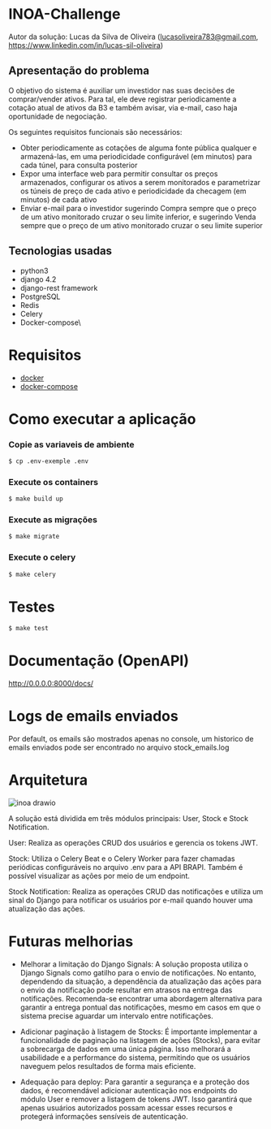 # INOA-Challenge
Autor da solução: Lucas da Silva de Oliveira (lucasoliveira783@gmail.com, https://www.linkedin.com/in/lucas-sil-oliveira)

## Apresentação do problema
O objetivo do sistema é auxiliar um investidor nas suas decisões de comprar/vender ativos. Para tal, ele deve registrar periodicamente a cotação atual de ativos da B3 e também avisar, via e-mail, caso haja oportunidade de negociação.

Os seguintes requisitos funcionais são necessários:

- Obter periodicamente as cotações de alguma fonte pública qualquer e armazená-las, em uma periodicidade configurável (em minutos) para cada túnel, para consulta posterior
- Expor uma interface web para permitir consultar os preços armazenados, configurar os ativos a serem monitorados e parametrizar os túneis de preço de cada ativo e periodicidade da checagem (em minutos) de cada ativo
- Enviar e-mail para o investidor sugerindo Compra sempre que o preço de um ativo monitorado cruzar o seu limite inferior, e sugerindo Venda sempre que o preço de um ativo monitorado cruzar o seu limite superior


## Tecnologias usadas

  * python3
  * django 4.2
  * django-rest framework
  * PostgreSQL
  * Redis
  * Celery
  * Docker-compose\

 
Requisitos
============
  * [docker](https://www.docker.com/)
  * [docker-compose](https://docs.docker.com/compose/)

Como executar a aplicação
============

### Copie as variaveis de ambiente
```bash
$ cp .env-exemple .env
```

### Execute os containers
```bash
$ make build up
```

### Execute as migrações
```bash
$ make migrate
```
### Execute o celery
```bash
$ make celery
```

Testes
=====

```bash
$ make test
```

Documentação (OpenAPI)
=====
http://0.0.0.0:8000/docs/

Logs de emails enviados
=====
Por default, os emails são mostrados apenas no console, um historico de emails enviados pode ser encontrado no arquivo stock_emails.log

Arquitetura
=====

![inoa drawio](https://github.com/Lucas-loliveira/INOA-Challenge/assets/22778168/4f424c4d-beab-4c57-9813-2ae9aee5d2fa)



A solução está dividida em três módulos principais: User, Stock e Stock Notification.

User: Realiza as operações CRUD dos usuários e gerencia os tokens JWT.

Stock: Utiliza o Celery Beat e o Celery Worker para fazer chamadas periódicas configuráveis no arquivo .env para a API BRAPI. Também é possível visualizar as ações por meio de um endpoint.

Stock Notification: Realiza as operações CRUD das notificações e utiliza um sinal do Django para notificar os usuários por e-mail quando houver uma atualização das ações.

Futuras melhorias
=====
* Melhorar a limitação do Django Signals: A solução proposta utiliza o Django Signals como gatilho para o envio de notificações. No entanto, dependendo da situação, a dependência da atualização das ações para o envio da notificação pode resultar em atrasos na entrega das notificações. Recomenda-se encontrar uma abordagem alternativa para garantir a entrega pontual das notificações, mesmo em casos em que o sistema precise aguardar um intervalo entre notificações.

* Adicionar paginação à listagem de Stocks: É importante implementar a funcionalidade de paginação na listagem de ações (Stocks), para evitar a sobrecarga de dados em uma única página. Isso melhorará a usabilidade e a performance do sistema, permitindo que os usuários naveguem pelos resultados de forma mais eficiente.

* Adequação para deploy: Para garantir a segurança e a proteção dos dados, é recomendável adicionar autenticação nos endpoints do módulo User e remover a listagem de tokens JWT. Isso garantirá que apenas usuários autorizados possam acessar esses recursos e protegerá informações sensíveis de autenticação.


